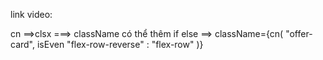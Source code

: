 link video:


cn ==>clsx ===> className có thể thêm if else ==>
 className={cn(
  "offer-card",
  isEven "flex-row-reverse" : "flex-row"
  )}